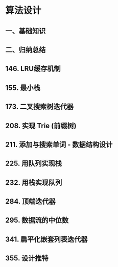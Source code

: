 # 算法设计

## 一、基础知识

## 二、归纳总结

## 146. LRU缓存机制

## 155. 最小栈

## 173. 二叉搜索树迭代器

## 208. 实现 Trie (前缀树)

## 211. 添加与搜索单词 - 数据结构设计

## 225. 用队列实现栈

## 232. 用栈实现队列

## 284. 顶端迭代器

## 295. 数据流的中位数

## 341. 扁平化嵌套列表迭代器

## 355. 设计推特
